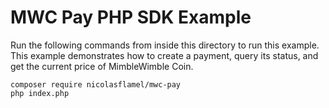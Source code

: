 # MWC Pay PHP SDK Example

Run the following commands from inside this directory to run this example. This example demonstrates how to create a payment, query its status, and get the current price of MimbleWimble Coin.
```
composer require nicolasflamel/mwc-pay
php index.php
```
